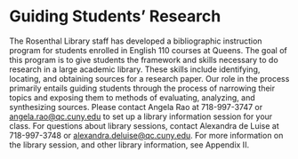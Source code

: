 # Guiding Students’ Research

The Rosenthal Library staff has developed a bibliographic instruction program for students enrolled in English 110 courses at Queens.  The goal of this program is to give students the framework and skills necessary to do research in a large academic library.  These skills include identifying, locating, and obtaining sources for a research paper.  Our role in the process primarily entails guiding students through the process of narrowing their topics and exposing them to methods of evaluating, analyzing, and synthesizing sources. Please contact Angela Rao at 718-997-3747 or angela.rao@qc.cuny.edu  to set up a library information session for your class. For questions about library sessions, contact Alexandra de Luise at 718-997-3748 or alexandra.deluise@qc.cuny.edu.  For more information on the library session, and other library information, see Appendix II. 
